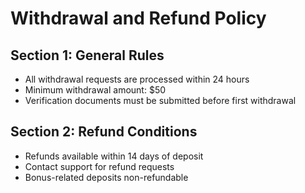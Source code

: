 # Withdrawal and Refund Policy

## Section 1: General Rules
- All withdrawal requests are processed within 24 hours
- Minimum withdrawal amount: $50
- Verification documents must be submitted before first withdrawal

## Section 2: Refund Conditions
- Refunds available within 14 days of deposit
- Contact support for refund requests
- Bonus-related deposits non-refundable